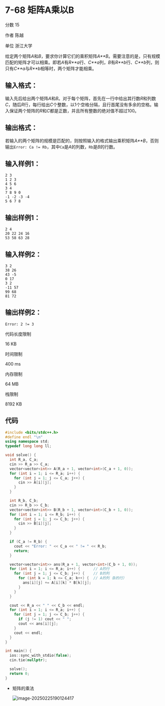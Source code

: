 # **7-68 矩阵A乘以B**

分数 15

作者 陈越

单位 浙江大学

给定两个矩阵*A*和*B*，要求你计算它们的乘积矩阵*A**B*。需要注意的是，只有规模匹配的矩阵才可以相乘。即若*A*有*R**a*行、*C**a*列，*B*有*R**b*行、*C**b*列，则只有*C**a*与*R**b*相等时，两个矩阵才能相乘。

## 输入格式：

输入先后给出两个矩阵*A*和*B*。对于每个矩阵，首先在一行中给出其行数*R*和列数*C*，随后*R*行，每行给出*C*个整数，以1个空格分隔，且行首尾没有多余的空格。输入保证两个矩阵的*R*和*C*都是正数，并且所有整数的绝对值不超过100。

## 输出格式：

若输入的两个矩阵的规模是匹配的，则按照输入的格式输出乘积矩阵*A**B*，否则输出`Error: Ca != Rb`，其中`Ca`是*A*的列数，`Rb`是*B*的行数。

## 输入样例1：

```in
2 3
1 2 3
4 5 6
3 4
7 8 9 0
-1 -2 -3 -4
5 6 7 8
```

## 输出样例1：

```out
2 4
20 22 24 16
53 58 63 28
```

## 输入样例2：

```
3 2
38 26
43 -5
0 17
3 2
-11 57
99 68
81 72
```

## 输出样例2：

```
Error: 2 != 3
```

代码长度限制

16 KB

时间限制

400 ms

内存限制

64 MB

栈限制

8192 KB

## 代码

```cpp
#include <bits/stdc++.h>
#define endl "\n"
using namespace std;
typedef long long ll;

void solve() {
  int R_a, C_a;
  cin >> R_a >> C_a;
  vector<vector<int>> A(R_a + 1, vector<int>(C_a + 1, 0));
  for (int i = 1; i <= R_a; i++) {
    for (int j = 1; j <= C_a; j++) {
      cin >> A[i][j];
    }
  }

  int R_b, C_b;
  cin >> R_b >> C_b;
  vector<vector<int>> B(R_b + 1, vector<int>(C_b + 1, 0));
  for (int i = 1; i <= R_b; i++) {
    for (int j = 1; j <= C_b; j++) {
      cin >> B[i][j];
    }
  }

  if (C_a != R_b) {
    cout << "Error: " << C_a << " != " << R_b;
    return;
  }

  vector<vector<int>> ans(R_a + 1, vector<int>(C_b + 1, 0));
  for (int i = 1; i <= R_a; i++) {      // A的行
    for (int j = 1; j <= C_b; j++) {    // B的列
      for (int k = 1; k <= C_a; k++) {  // A的列（B的行）
        ans[i][j] += A[i][k] * B[k][j];
      }
    }
  }

  cout << R_a << " " << C_b << endl;
  for (int i = 1; i <= R_a; i++) {
    for (int j = 1; j <= C_b; j++) {
      if (j != 1) cout << " ";
      cout << ans[i][j];
    }
    cout << endl;
  }
}

int main() {
  ios::sync_with_stdio(false);
  cin.tie(nullptr);

  solve();
  return 0;
}
```

- 矩阵的乘法

  ![image-20250225190124417](https://gitee.com/chen-houchao/images/raw/master/img/20250225190124494.png)